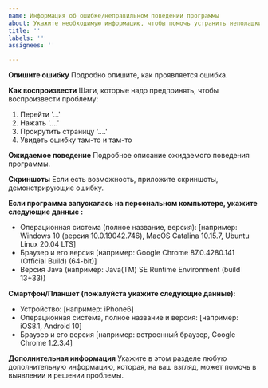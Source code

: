 ```yaml
---
name: Информация об ошибке/неправильном поведении программы
about: Укажите необходимую информацию, чтобы помочь устранить неполадки
title: ''
labels: ''
assignees: ''

---
```


**Опишите ошибку**
Подробно опишите, как проявляется ошибка.

**Как воспроизвести**
Шаги, которые надо предпринять, чтобы воспроизвести проблему:
1. Перейти '...'
2. Нажать '....'
3. Прокрутить страницу  '....'
4. Увидеть ошибку там-то и там-то

**Ожидаемое поведение**
Подробное описание ожидаемого поведения программы.

**Скриншоты**
Если есть возможность, приложите скриншоты, демонстрирующие ошибку.

**Если программа запускалась на персональном компьютере, укажите следующие данные :**
 - Операционная система (полное название, версия): [например: Windows 10 (версия 10.0.19042.746), MacOS Catalina 10.15.7, Ubuntu Linux 20.04 LTS]
 - Браузер и его версия [например: Google Chrome 87.0.4280.141 (Official Build) (64-bit)]
 - Версия Java (например: Java(TM) SE Runtime Environment (build 13+33))

**Смартфон/Планшет (пожалуйста укажите следующие данные):**
 - Устройство: [например: iPhone6]
 - Операционная система, полное название и версия: [например: iOS8.1, Android 10]
 - Браузер и его версия [например: встроенный браузер, Google Chrome 1.2.3.4]

**Дополнительная информация**
Укажите в этом разделе любую дополнительную информацию, которая, на ваш взгляд, может помочь в выявлении и решении проблемы.
